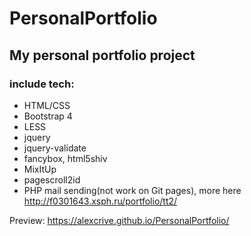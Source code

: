 # PersonalPortfolio
## My personal portfolio project

### include tech: 
* HTML/CSS 
* Bootstrap 4
* LESS
* jquery
* jquery-validate
* fancybox, html5shiv 
* MixItUp 
* pagescroll2id
* PHP mail sending(not work on Git pages), more here http://f0301643.xsph.ru/portfolio/tt2/

Preview: https://alexcrive.github.io/PersonalPortfolio/
